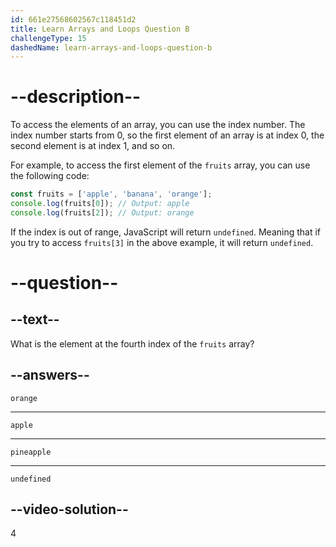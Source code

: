 ```yaml
---
id: 661e27568602567c118451d2
title: Learn Arrays and Loops Question B
challengeType: 15
dashedName: learn-arrays-and-loops-question-b
---
```


# --description--

To access the elements of an array, you can use the index number. The index number starts from 0, so the first element of an array is at index 0, the second element is at index 1, and so on.

For example, to access the first element of the `fruits` array, you can use the following code:

```javascript
const fruits = ['apple', 'banana', 'orange'];
console.log(fruits[0]); // Output: apple
console.log(fruits[2]); // Output: orange
```

If the index is out of range, JavaScript will return `undefined`. Meaning that if you try to access `fruits[3]` in the above example, it will return `undefined`.


# --question--

## --text--

What is the element at the fourth index of the `fruits` array?

## --answers--

`orange`

---

`apple`

---

`pineapple`

---

`undefined`

## --video-solution--

4
